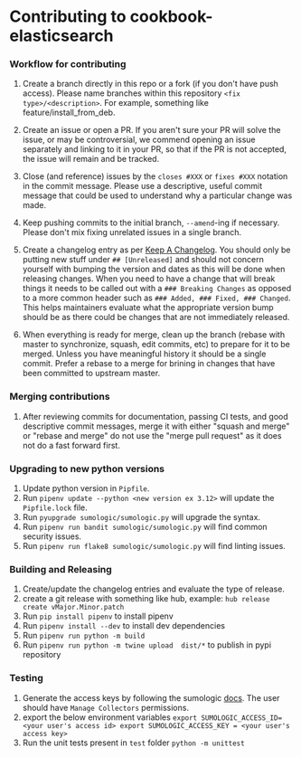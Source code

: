 Contributing to cookbook-elasticsearch
======================================

### Workflow for contributing

1. Create a branch directly in this repo or a fork (if you don't have push access). Please name branches within this repository `<fix type>/<description>`. For example, something like feature/install_from_deb.

1. Create an issue or open a PR. If you aren't sure your PR will solve the issue, or may be controversial, we commend opening an issue separately and linking to it in your PR, so that if the PR is not accepted, the issue will remain and be tracked.

1.  Close (and reference) issues by the `closes #XXX` or `fixes #XXX` notation in the commit message. Please use a descriptive, useful commit message that could be used to understand why a particular change was made.

1. Keep pushing commits to the initial branch, `--amend`-ing if necessary. Please don't mix fixing unrelated issues in a single branch.

1. Create a changelog entry as per [Keep A Changelog](http://keepachangelog.com/). You should only be putting new stuff under `## [Unreleased]` and should not concern yourself with bumping the version and dates as this will be done when releasing changes. When you need to have a change that will break things it needs to be called out with a `### Breaking Changes` as opposed to a more common header such as `### Added, ### Fixed, ### Changed`. This helps maintainers evaluate what the appropriate version bump should be as there could be changes that are not immediately released.

1. When everything is ready for merge, clean up the branch (rebase with master to synchronize, squash, edit commits, etc) to prepare for it to be merged. Unless you have meaningful history it should be a single commit. Prefer a rebase to a merge for brining in changes that have been committed to upstream master.

### Merging contributions

1. After reviewing commits for documentation, passing CI tests, and good descriptive commit messages, merge it with either "squash and merge" or "rebase and merge" do not use the
"merge pull request" as it does not do a fast forward first.

### Upgrading to new python versions

1. Update python version in `Pipfile`.
1. Run `pipenv update --python <new version ex 3.12>` will update the `Pipfile.lock` file.
1. Run `pyupgrade sumologic/sumologic.py` will upgrade the syntax.
1. Run `pipenv run bandit sumologic/sumologic.py` will find common security issues.
1. Run `pipenv run flake8 sumologic/sumologic.py` will find linting issues.

### Building and Releasing

1. Create/update the changelog entries and evaluate the type of release.
1. create a git release with something like hub, example: `hub release create vMajor.Minor.patch`
1. Run `pip install pipenv` to install pipenv
1. Run `pipenv install --dev` to install dev dependencies
1. Run `pipenv run python -m build`
1. Run `pipenv run python -m twine upload  dist/*` to publish in pypi repository

### Testing
1. Generate the access keys by following the sumologic [docs](https://help.sumologic.com/docs/manage/security/access-keys/#from-the-preferences-page). The user should have `Manage Collectors` permissions.
1. export the below environment variables
` export SUMOLOGIC_ACCESS_ID=<your user's access id>
  export SUMOLOGIC_ACCESS_KEY = <your user's access key>
`
1. Run the unit tests present in `test` folder
`python -m unittest`
